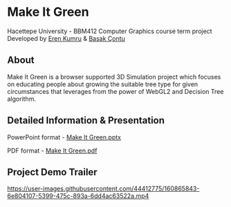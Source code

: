 # Make It Green
Hacettepe University - BBM412 Computer Graphics course term project Developed by [Eren Kumru](https://github.com/ErenKumru) & [Başak Çontu](https://github.com/basak-contu)

## About
Make It Green is a browser supported 3D Simulation project which focuses on educating people about growing the suitable tree type for given circumstances that leverages from the power of WebGL2 and Decision Tree algorithm.

## Detailed Information & Presentation
PowerPoint format - [Make It Green.pptx](https://github.com/ErenKumru/Make-It-Green/files/8381595/Make.It.Green.pptx)

PDF format - [Make It Green.pdf](https://github.com/ErenKumru/Make-It-Green/files/8381604/Make.It.Green.pdf)

## Project Demo Trailer
https://user-images.githubusercontent.com/44412775/160865843-6e804107-5399-475c-893a-6dd4ac63522a.mp4
